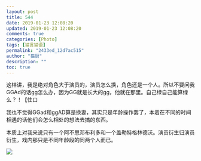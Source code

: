 ```yaml
---
layout: post
title: 544
date: 2019-01-23 12:08:20
updated: 2019-01-23 12:08:20
comments: true
categories: [Photo]
tags: [猫言猫语]
permalink: "2433ed_12d7ac515"
author: "猫厨"
description: ""
toc: true
---
```


<p>这样讲，我是绝对角色大于演员的，演员怎么换，角色还是一个人。所以不要问我GGAd的话gg怎么办，因为GG就是长大的gg，他就在那里。自己绿自己能算绿么？！【住口</p> 
<p>我也不觉得GGad和ggAD算是换妻，其实只是年龄操作罢了，本着在不同的时间相遇的话他们会怎么相处的想法去搞的东西。</p> 
<p>本质上对我来说只有一个阿不思邓布利多和一个盖勒特格林德沃。演员衍生归演员衍生，戏内那只是不同年龄段的同两个人而已。</p>

![](/img/img_cVZNdzJtQk9JV2VucHljZUcrSUpCUWRyeFRZbzhxUXlJVDYwakh0Q0xjK0ZzSnVhTXAxYXJBPT0.jpg)